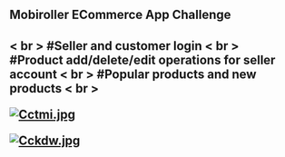  <h2>Mobiroller ECommerce App Challenge<h2> < br >
 #Seller and customer login < br >
 #Product add/delete/edit operations for seller account < br >
 #Popular products and new products  < br >
 
 <a href="https://resimyukle.link/i/Cctmi"><img src="https://s3.eu-central-1.wasabisys.com/iresim/Cctmi.jpg" alt="Cctmi.jpg" border="0" /></a>
 
<a href="https://resimyukle.link/i/Cckdw"><img src="https://s3.eu-central-1.wasabisys.com/iresim/Cckdw.jpg" alt="Cckdw.jpg" border="0" /></a>
